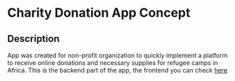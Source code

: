 # Charity Donation App Concept 



## Description

App was created for non-profit organization to quickly implement a platform to receive online donations and necessary  supplies for refugee camps in Africa.
This is the backend part of the app, the frontend you can check [here](https://github.com/KamilaMania/Donation-app-client)


